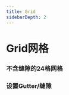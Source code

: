 ```yaml
---
title: Grid
sidebarDepth: 2
---
```

# Grid网格

### 不含缝隙的24格网格

<ClientOnly> 
  <grid-demo-1 class='demo'></grid-demo-1>
</ClientOnly> 


### 设置Gutter/缝隙
<ClientOnly> 
  <grid-demo-2 class='demo'></grid-demo-2>
</ClientOnly> 